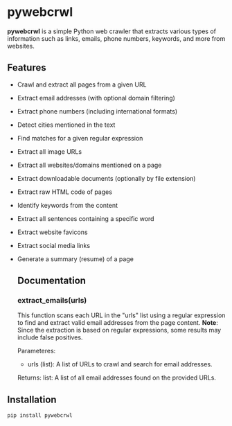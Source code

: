 # pywebcrwl

**pywebcrwl** is a simple Python web crawler that extracts various types of information such as links, emails, phone numbers, keywords, and more from websites.

## Features

- Crawl and extract all pages from a given URL
- Extract email addresses (with optional domain filtering)
- Extract phone numbers (including international formats)
- Detect cities mentioned in the text
- Find matches for a given regular expression
- Extract all image URLs
- Extract all websites/domains mentioned on a page
- Extract downloadable documents (optionally by file extension)
- Extract raw HTML code of pages
- Identify keywords from the content
- Extract all sentences containing a specific word
- Extract website favicons
- Extract social media links
- Generate a summary (resume) of a page

  ## Documentation

  ### **extract_emails(urls)**
   This function scans each URL in the "urls" list using a regular expression to find and extract valid email addresses from the page content.
    **Note**: Since the extraction is based on regular expressions, some results may include false positives.
    
    Parameteres:
    - urls (list): A list of URLs to crawl and search for email addresses.
      
    Returns:
    list: A list of all email addresses found on the provided URLs.


## Installation

```bash
pip install pywebcrwl
